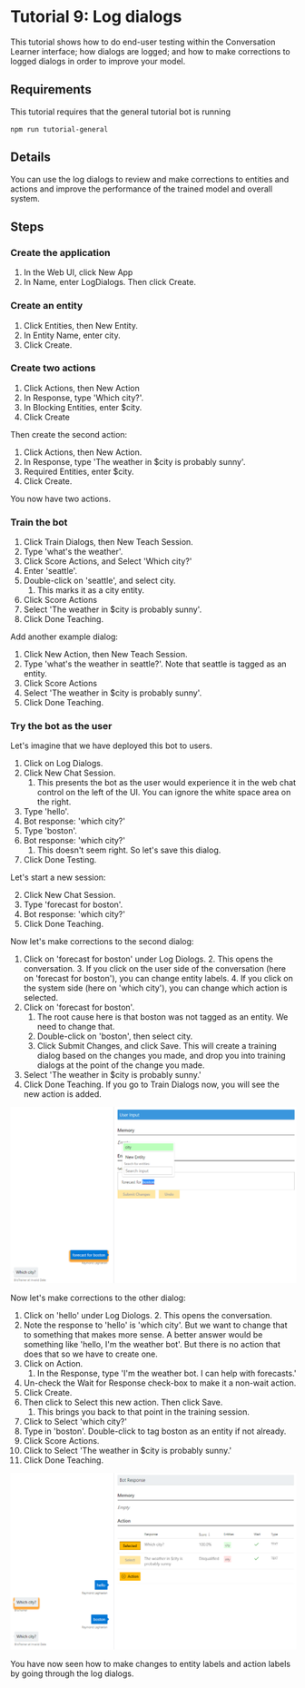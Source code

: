 # Tutorial 9: Log dialogs
This tutorial shows how to do end-user testing within the Conversation Learner interface; how dialogs are logged; and how to make corrections to logged dialogs in order to improve your model.

## Requirements
This tutorial requires that the general tutorial bot is running

	npm run tutorial-general

## Details
You can use the log dialogs to review and make corrections to entities and actions and improve the performance of the trained model and overall system. 

## Steps

### Create the application

1. In the Web UI, click New App
2. In Name, enter LogDialogs. Then click Create.

### Create an entity

1. Click Entities, then New Entity.
2. In Entity Name, enter city.
3. Click Create.

### Create two actions

1. Click Actions, then New Action
2. In Response, type 'Which city?'.
3. In Blocking Entities, enter $city.
3. Click Create

Then create the second action:

1. Click Actions, then New Action.
3. In Response, type 'The weather in $city is probably sunny'.
4. Required Entities, enter $city.
4. Click Create.

You now have two actions.

### Train the bot

1. Click Train Dialogs, then New Teach Session.
2. Type 'what's the weather'.
3. Click Score Actions, and Select 'Which city?'
2. Enter 'seattle'.
3. Double-click on 'seattle', and select city.
	1. This marks it as a city entity.
5. Click Score Actions
6. Select 'The weather in $city is probably sunny'.
7. Click Done Teaching.

Add another example dialog:

1. Click New Action, then New Teach Session.
2. Type 'what's the weather in seattle?'. Note that seattle is tagged as an entity.
5. Click Score Actions 
6. Select 'The weather in $city is probably sunny'.
7. Click Done Teaching.

### Try the bot as the user
Let's imagine that we have deployed this bot to users.

1. Click on Log Dialogs.
2. Click New Chat Session.
	1. This presents the bot as the user would experience it in the web chat control on the left of the UI. You can ignore the white space area on the right.
3. Type 'hello'.
4. Bot response: 'which city?'
4. Type 'boston'.
5. Bot response: 'which city?'
	1. This doesn't seem right. So let's save this dialog.
2. Click Done Testing.

Let's start a new session:

2. Click New Chat Session.
3. Type 'forecast for boston'.
4. Bot response: 'which city?'
2. Click Done Teaching.

Now let's make corrections to the second dialog:

1. Click on 'forecast for boston' under Log Diologs.
	2. This opens the conversation.
	3. If you click on the user side of the conversation (here on 'forecast for boston'), you can change entity labels.
	4. If you click on the system side (here on 'which city'), you can change which action is selected.
5. Click on 'forecast for boston'. 
	1. The root cause here is that boston was not tagged as an entity. We need to change that.
	2. Double-click on 'boston', then select city.
	1. Click Submit Changes, and click Save. This will create a training dialog based on the changes you made, and drop you into training dialogs at the point of the change you made.
6. Select 'The weather in $city is probably sunny.'
7. Click Done Teaching. If you go to Train Dialogs now, you will see the new action is added.

![](images/tutorial9_logdiag1.png)

Now let's make corrections to the other dialog:

1. Click on 'hello' under Log Diologs.
	2. This opens the conversation.
3. Note the response to 'hello' is 'which city'. But we want to change that to something that makes more sense. A better answer would be something like 'hello, I'm the weather bot'. But there is no action that does that so we have to create one.
4. Click on Action.
	1. In the Response, type 'I'm the weather bot. I can help with forecasts.'
6. Un-check the Wait for Response check-box to make it a non-wait action.
7. Click Create.
8. Then click to Select this new action. Then click Save.
	1. This brings you back to that point in the training session.
6. Click to Select 'which city?'
7. Type in 'boston'. Double-click to tag boston as an entity if not already.
8. Click Score Actions.
9. Click to Select 'The weather in $city is probably sunny.'
10. Click Done Teaching.

![](images/tutorial9_addnewaction.png)

You have now seen how to make changes to entity labels and action labels by going through the log dialogs. 
